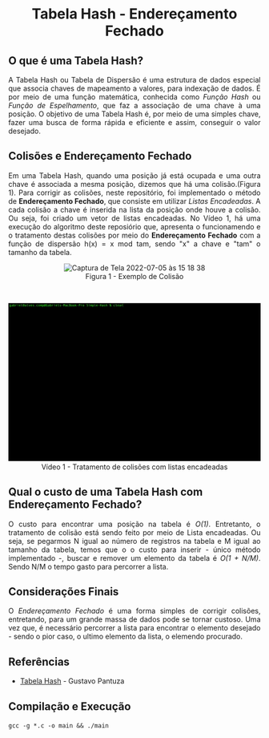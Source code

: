  <h1 align = "center" >Tabela Hash - Endereçamento Fechado</h1>

 <h2> O que é uma Tabela Hash?</h2>
 
 <p align = "justify">
      A Tabela Hash ou Tabela de Dispersão é uma estrutura de dados especial que associa chaves de mapeamento a valores, para indexação de dados. É por meio de uma função matemática, conhecida como <i>Função Hash</i> ou <i>Função de Espelhamento</i>, que faz a associação de uma chave à uma posição. O objetivo de uma Tabela Hash é, por meio de uma simples chave, fazer uma busca de forma rápida e eficiente e assim, conseguir o valor desejado.<br>
      </p>

<h2>Colisões e Endereçamento Fechado</h2>
<p align = "justify">
      Em uma Tabela Hash, quando uma posição já está ocupada e uma outra chave é associada a mesma posição, dizemos que há uma colisão.(Figura 1). Para corrigir as colisões, neste repositório, foi implementado o método de <b>Endereçamento Fechado</b>, que consiste em utilizar <i>Listas Encadeadas</i>. A cada colisão a chave é inserida na lista da posição onde houve a colisão. Ou seja, foi criado um vetor de listas encadeadas. No Vídeo 1, há uma execução  do algoritmo deste reposiório que, apresenta o funcionamendo e o tratamento destas colisões por meio do <b>Endereçamento Fechado</b> com a função de dispersão h(x) = x mod tam, sendo "x" a chave e "tam" o tamanho da tabela.
      </p>

<p align = "center">
 <img width="549" alt="Captura de Tela 2022-07-05 às 15 18 38" src="https://user-images.githubusercontent.com/103065659/177391870-5f4e5f51-fe2b-45c1-b664-2e524a68fe98.png"><br>
Figura 1 - Exemplo de Colisão
</p>

<br>

 <p align = "center">
 <img src="video.gif"><br>
Vídeo 1 - Tratamento de colisões com listas encadeadas<br>
</p>

<h2>Qual o custo de uma Tabela Hash com Endereçamento Fechado?</h2>
<p align = "justify">
        O custo para encontrar uma posição na tabela é <i>O(1)</i>. Entretanto, o tratamento de colisão está sendo feito por meio de Lista encadeadas. Ou seja, se pegarmos N igual ao número de registros na tabela e M igual ao tamanho da tabela, temos que o o custo para inserir - único método implementado -, buscar e remover um elemento da tabela é <i>O(1 + N/M)</i>. Sendo N/M o tempo gasto para percorrer a lista.
        </p>
        
<h2>Considerações Finais</h2>
<p align = "justify">
        O <i>Endereçamento Fechado</i> é uma forma simples de corrigir colisões, entretando, para um grande massa de dados pode se tornar custoso. Uma vez que, é necessário percorrer a lista para encontrar o elemento desejado - sendo o pior caso, o ultimo elemento da lista, o elemendo procurado.
        </p>

<h2>Referências</h2>
<p align = "justify">
        <ul>
        <li><a = href = "https://blog.pantuza.com/artigos/tipos-abstratos-de-dados-tabela-hash">Tabela Hash</a> - Gustavo Pantuza</li>
        </ul>
        </p>

<h2>Compilação e Execução</h2>


````
gcc -g *.c -o main && ./main
````


